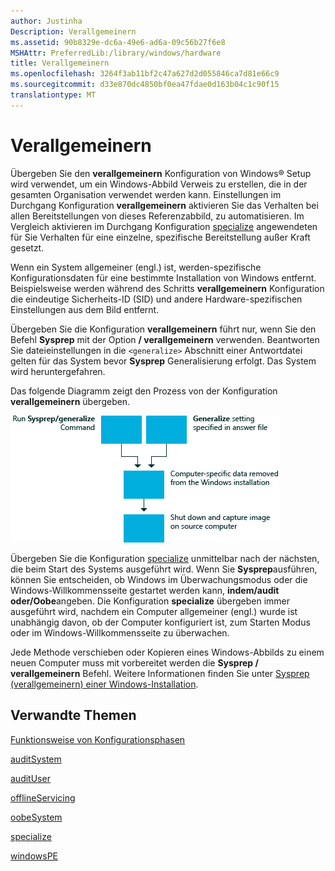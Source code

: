 ```yaml
---
author: Justinha
Description: Verallgemeinern
ms.assetid: 90b8329e-dc6a-49e6-ad6a-09c56b27f6e8
MSHAttr: PreferredLib:/library/windows/hardware
title: Verallgemeinern
ms.openlocfilehash: 3264f3ab11bf2c47a627d2d055846ca7d81e66c9
ms.sourcegitcommit: d33e870dc4850bf0ea47fdae0d163b04c1c90f15
translationtype: MT
---
```

# <a name="generalize"></a>Verallgemeinern


Übergeben Sie den **verallgemeinern** Konfiguration von Windows® Setup wird verwendet, um ein Windows-Abbild Verweis zu erstellen, die in der gesamten Organisation verwendet werden kann. Einstellungen im Durchgang Konfiguration **verallgemeinern** aktivieren Sie das Verhalten bei allen Bereitstellungen von dieses Referenzabbild, zu automatisieren. Im Vergleich aktivieren im Durchgang Konfiguration [specialize](specialize.md) angewendeten für Sie Verhalten für eine einzelne, spezifische Bereitstellung außer Kraft gesetzt.

Wenn ein System allgemeiner (engl.) ist, werden-spezifische Konfigurationsdaten für eine bestimmte Installation von Windows entfernt. Beispielsweise werden während des Schritts **verallgemeinern** Konfiguration die eindeutige Sicherheits-ID (SID) und andere Hardware-spezifischen Einstellungen aus dem Bild entfernt.

Übergeben Sie die Konfiguration **verallgemeinern** führt nur, wenn Sie den Befehl **Sysprep** mit der Option **/ verallgemeinern** verwenden. Beantworten Sie dateieinstellungen in die `<generalize>` Abschnitt einer Antwortdatei gelten für das System bevor **Sysprep** Generalisierung erfolgt. Das System wird heruntergefahren.

Das folgende Diagramm zeigt den Prozess von der Konfiguration **verallgemeinern** übergeben.

![Verallgemeinern Konfigurationsphasen](images/dep-win8-l-generalizeunattend.jpg)

Übergeben Sie die Konfiguration [specialize](specialize.md) unmittelbar nach der nächsten, die beim Start des Systems ausgeführt wird. Wenn Sie **Sysprep**ausführen, können Sie entscheiden, ob Windows im Überwachungsmodus oder die Windows-Willkommensseite gestartet werden kann, **indem/audit** **oder/Oobe**angeben. Die Konfiguration **specialize** übergeben immer ausgeführt wird, nachdem ein Computer allgemeiner (engl.) wurde ist unabhängig davon, ob der Computer konfiguriert ist, zum Starten Modus oder im Windows-Willkommensseite zu überwachen.

Jede Methode verschieben oder Kopieren eines Windows-Abbilds zu einem neuen Computer muss mit vorbereitet werden die **Sysprep / verallgemeinern** Befehl. Weitere Informationen finden Sie unter [Sysprep (verallgemeinern) einer Windows-Installation](sysprep--generalize--a-windows-installation.md).

## <a name="span-idrelatedtopicsspanrelated-topics"></a><span id="related_topics"></span>Verwandte Themen


[Funktionsweise von Konfigurationsphasen](how-configuration-passes-work.md)

[auditSystem](auditsystem.md)

[auditUser](audituser.md)

[offlineServicing](offlineservicing.md)

[oobeSystem](oobesystem.md)

[specialize](specialize.md)

[windowsPE](windowspe.md)

 

 






